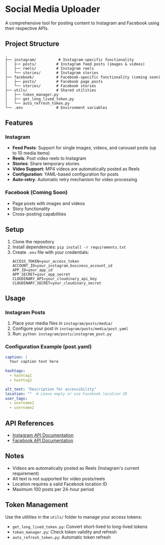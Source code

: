 # Social Media Uploader

A comprehensive tool for posting content to Instagram and Facebook using their respective APIs.

## Project Structure

```
.
├── instagram/          # Instagram-specific functionality
│   ├── posts/         # Instagram feed posts (images & videos)
│   ├── reels/         # Instagram reels
│   └── stories/       # Instagram stories
├── facebook/          # Facebook-specific functionality (coming soon)
│   ├── posts/         # Facebook page posts
│   └── stories/       # Facebook stories
├── utils/             # Shared utilities
│   ├── token_manager.py
│   ├── get_long_lived_token.py
│   └── auto_refresh_token.py
└── .env               # Environment variables
```

## Features

### Instagram
- **Feed Posts**: Support for single images, videos, and carousel posts (up to 10 media items)
- **Reels**: Post video reels to Instagram
- **Stories**: Share temporary stories
- **Video Support**: MP4 videos are automatically posted as Reels
- **Configuration**: YAML-based configuration for posts
- **Auto-retry**: Automatic retry mechanism for video processing

### Facebook (Coming Soon)
- Page posts with images and videos
- Story functionality
- Cross-posting capabilities

## Setup

1. Clone the repository
2. Install dependencies: `pip install -r requirements.txt`
3. Create `.env` file with your credentials:
   ```
   ACCESS_TOKEN=your_access_token
   ACCOUNT_ID=your_instagram_business_account_id
   APP_ID=your_app_id
   APP_SECRET=your_app_secret
   CLOUDINARY_API=your_cloudinary_api_key
   CLOUDINARY_SECRET=your_cloudinary_secret
   ```

## Usage

### Instagram Posts

1. Place your media files in `instagram/posts/media/`
2. Configure your post in `instagram/posts/media/post.yaml`
3. Run: `python instagram/posts/instagram_post.py`

### Configuration Example (post.yaml)

```yaml
caption: |
  Your caption text here
  
hashtags:
  - hashtag1
  - hashtag2

alt_text: "Description for accessibility"
location: ""  # Leave empty or use Facebook location ID
user_tags:
  - username1
  - username2
```

## API References

- [Instagram API Documentation](https://developers.facebook.com/docs/instagram-api)
- [Facebook API Documentation](https://developers.facebook.com/docs/facebook-login/)

## Notes

- Videos are automatically posted as Reels (Instagram's current requirement)
- Alt text is not supported for video posts/reels
- Location requires a valid Facebook location ID
- Maximum 100 posts per 24-hour period

## Token Management

Use the utilities in the `utils/` folder to manage your access tokens:
- `get_long_lived_token.py`: Convert short-lived to long-lived tokens
- `token_manager.py`: Check token validity and refresh
- `auto_refresh_token.py`: Automatic token refresh